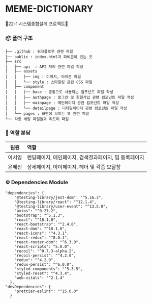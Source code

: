 # MEME-DICTIONARY
📖22-1 시스템종합설계 프로젝트📖


### 📦 폴더 구조 
```
├── .github : 워크플로우 관련 파일
├── public : index.html과 파비콘이 있는 곳
├── src
│   ├── api  : API 처리 관련 파일 작성 
│   ├── assets
│   │   ├── img : 이미지, 아이콘 파일
│   │   └── style : 스타일링 관련 CSS 파일
│   ├── component 
│   │   ├── base : 공통으로 사용되는 컴포넌트 파일 작성
│   │   ├── authpage : 로그인 및 회원가입 관련 컴포넌트 파일 작성
│   │   ├── mainpage : 메인페이지 관련 컴포넌트 파일 작성
│   │   └── detailpage : 디테일페이지 관련 컴포넌트 파일 작성
│   └── pages : 화면에 보이는 뷰 관련 파일
└── 각종 세팅 파일들과 리드미 파일
```

### 🏃 역할 분담
| 팀원   | 역할             |
| ------ | :--------------- |
| 이서영 | 랜딩페이지, 메인페이지, 검색결과페이지, 밈 등록페이지   |
| 윤혜진 | 상세페이지, 마이페이지, 헤더 및 각종 모달창 |

### ⚙️ Dependencies Module
```
"dependencies": {
    "@testing-library/jest-dom": "^5.16.3",
    "@testing-library/react": "^12.1.4",
    "@testing-library/user-event": "^13.5.0",
    "axios": "^0.27.2",
    "bootstrap": "^5.1.3",
    "react": "^18.1.0",
    "react-bootstrap": "^2.4.0",
    "react-dom": "^18.1.0",
    "react-icons": "^4.3.1",
    "react-redux": "^8.0.1",
    "react-router-dom": "^6.3.0",
    "react-scripts": "5.0.0",
    "recoil": "^0.7.3-alpha.2",
    "recoil-persist": "^4.2.0",
    "redux": "^4.2.0",
    "redux-persist": "^6.0.0",
    "styled-components": "^5.3.5",
    "styled-reset": "^4.3.4",
    "web-vitals": "^2.1.4"
  },
"devDependencies": {
    "prettier-eslint": "^15.0.0"
  }
```

